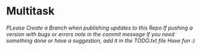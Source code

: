 # Multitask
  *PLease Create a Branch when publishing updates to this Repo*
  *If pushing a version with bugs or errors note in the commit message*
  *If you need something done or have a suggestion, add it in the TODO.txt file*
  *Have fun :)*
